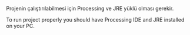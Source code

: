 Projenin çalıştırılabilmesi için Processing ve JRE yüklü olması gerekir.

To run project properly you should have Processing IDE and JRE installed on your PC. 
